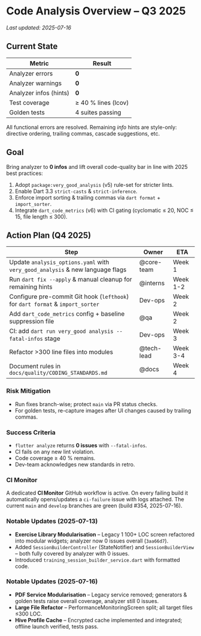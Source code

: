 # Code Analysis Overview – Q3 2025

_Last updated: 2025-07-16_

## Current State

| Metric | Result |
|--------|--------|
| Analyzer errors | **0** |
| Analyzer warnings | **0** |
| Analyzer infos (hints) | **0** |
| Test coverage | ≥ 40 % lines (lcov)
| Golden tests | 4 suites passing |

All functional errors are resolved. Remaining _info_ hints are style-only: directive ordering, trailing commas, cascade suggestions, etc.

## Goal

Bring analyzer to **0 infos** and lift overall code-quality bar in line with 2025 best practices:

1. Adopt `package:very_good_analysis` (v5) rule-set for stricter lints.
2. Enable Dart 3.3 `strict-casts` & `strict-inference`.
3. Enforce import sorting & trailing commas via `dart format` + `import_sorter`.
4. Integrate `dart_code_metrics` (v6) with CI gating (cyclomatic ≤ 20, NOC ≤ 15, file length ≤ 300).

## Action Plan (Q4 2025)

| Step | Owner | ETA |
|------|-------|-----|
| Update `analysis_options.yaml` with `very_good_analysis` & new language flags | @core-team | Week 1 |
| Run `dart fix --apply` & manual cleanup for remaining hints | @interns | Week 1-2 |
| Configure pre-commit Git hook (`lefthook`) for `dart format` & `import_sorter` | Dev-ops | Week 2 |
| Add `dart_code_metrics` config + baseline suppression file | @qa | Week 2 |
| CI: add `dart run very_good analysis --fatal-infos` stage | Dev-ops | Week 3 |
| Refactor >300 line files into modules  | @tech-lead | Week 3-4 |
| Document rules in `docs/quality/CODING_STANDARDS.md` | @docs | Week 4 |

### Risk Mitigation

- Run fixes branch-wise; protect `main` via PR status checks.
- For golden tests, re-capture images after UI changes caused by trailing commas.

### Success Criteria

- `flutter analyze` returns **0 issues** with `--fatal-infos`.
- CI fails on any new lint violation.
- Code coverage ≥ 40 % remains.
- Dev-team acknowledges new standards in retro.

### CI Monitor
A dedicated **CI Monitor** GitHub workflow is active. On every failing build it automatically opens/updates a `ci-failure` issue with logs attached. The current `main` and `develop` branches are green (build #354, 2025-07-16).

### Notable Updates (2025-07-13)
* **Exercise Library Modularisation** – Legacy 1 100+ LOC screen refactored into modular widgets; analyzer now 0 issues overall (`3aa66d7`).
* Added `SessionBuilderController` (StateNotifier) and `SessionBuilderView` – both fully covered by analyzer with 0 issues.
* Introduced `training_session_builder_service.dart` with formatted code.

### Notable Updates (2025-07-16)
* **PDF Service Modularisation** – Legacy service removed; generators & golden tests raise overall coverage, analyzer still 0 issues.
* **Large File Refactor** – PerformanceMonitoringScreen split; all target files ≤300 LOC.
* **Hive Profile Cache** – Encrypted cache implemented and integrated; offline launch verified, tests pass.
